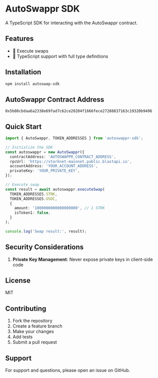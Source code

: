 # AutoSwappr SDK

A TypeScript SDK for interacting with the AutoSwappr contract.

## Features

- 🔄 Execute swaps
- 📝 TypeScript support with full type definitions

## Installation

```bash
npm install autoswap-sdk
```

## AutoSwappr Contract Address

```
0x5b08cbdaa6a2338e69fad7c62ce20204f1666fece27288837163c19320b9496
```

## Quick Start

```typescript
import { AutoSwappr, TOKEN_ADDRESSES } from 'autoswappr-sdk';

// Initialize the SDK
const autoswappr = new AutoSwappr({
  contractAddress: 'AUTOSWAPPR_CONTRACT_ADDRESS',
  rpcUrl: 'https://starknet-mainnet.public.blastapi.io',
  accountAddress: 'YOUR_ACCOUNT_ADDRESS',
  privateKey: 'YOUR_PRIVATE_KEY',
});

// Execute swap
const result = await autoswappr.executeSwap(
  TOKEN_ADDRESSES.STRK,
  TOKEN_ADDRESSES.USDC,
  {
    amount: '1000000000000000000', // 1 STRK
    isToken1: false,
  }
);

console.log('Swap result:', result);
```

## Security Considerations

1. **Private Key Management**: Never expose private keys in client-side code

## License

MIT

## Contributing

1. Fork the repository
2. Create a feature branch
3. Make your changes
4. Add tests
5. Submit a pull request

## Support

For support and questions, please open an issue on GitHub.
